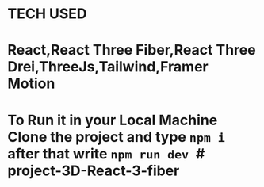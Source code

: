 # TECH USED
# React,React Three Fiber,React Three Drei,ThreeJs,Tailwind,Framer Motion
# To Run it in your Local Machine Clone the project and type `npm i` after that write `npm run dev `# project-3D-React-3-fiber
